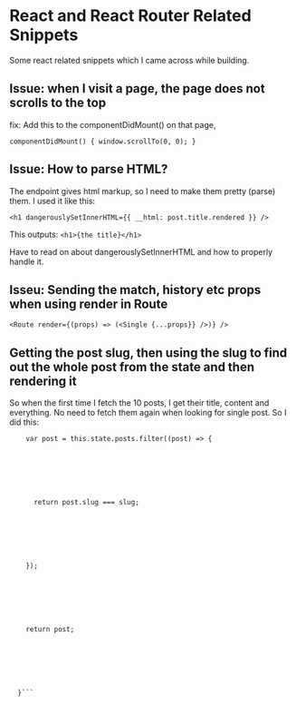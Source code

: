 # React and React Router Related Snippets

Some react related snippets which I came across while building.

## Issue: when I visit a page, the page does not scrolls to the top

fix: Add this to the componentDidMount() on that page,

`componentDidMount() { window.scrollTo(0, 0); }`

## Issue: How to parse HTML?

The endpoint gives html markup, so I need to make them pretty (parse) them. I used it like this:

`<h1 dangerouslySetInnerHTML={{ __html: post.title.rendered }} />`

This outputs: `<h1>{the title}</h1>`

Have to read on about dangerouslySetInnerHTML and how to properly handle it.

## Isseu: Sending the match, history etc props when using render in Route

`<Route render={(props) => (<Single {...props}} />)} />`

## Getting the post slug, then using the slug to find out the whole post from the state and then rendering it

So when the first time I fetch the 10 posts, I get their title, content and everything. No need to fetch them again when looking for single post. So I did this:

````getTheSinglePost(slug) {
    var post = this.state.posts.filter((post) => {







      return post.slug === slug;







    });







    return post;







  }```







````
